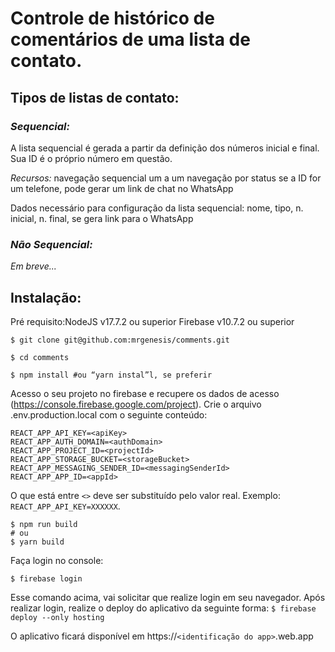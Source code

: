# Controle de histórico de comentários de uma lista de contato.

## Tipos de listas de contato:

### *Sequencial:*
A lista sequencial é gerada a partir da definição dos números inicial e final. Sua ID é o próprio número em questão.

*Recursos:*
navegação sequencial um a um
navegação por status
se a ID for um telefone, pode gerar um link de chat no WhatsApp

Dados necessário para configuração da lista sequencial:
nome, tipo, n. inicial, n. final, se gera link para o WhatsApp

### *Não Sequencial:*
*Em breve...*

## Instalação:
Pré requisito:NodeJS v17.7.2 ou superior
Firebase v10.7.2 ou superior

```$ git clone git@github.com:mrgenesis/comments.git```

```$ cd comments```

```$ npm install #ou “yarn instal”l, se preferir```


Acesso o seu projeto no firebase e recupere os dados de acesso (https://console.firebase.google.com/project). Crie o arquivo .env.production.local com o seguinte conteúdo:
```
REACT_APP_API_KEY=<apiKey>
REACT_APP_AUTH_DOMAIN=<authDomain>
REACT_APP_PROJECT_ID=<projectId>
REACT_APP_STORAGE_BUCKET=<storageBucket>
REACT_APP_MESSAGING_SENDER_ID=<messagingSenderId>
REACT_APP_APP_ID=<appId>
```

O que está entre `<>` deve ser substituído pelo valor real. Exemplo: `REACT_APP_API_KEY=XXXXXX`.


```
$ npm run build
# ou 
$ yarn build
```

Faça login no console:

`$ firebase login`


Esse comando acima, vai solicitar que realize login em seu navegador. Após realizar login, realize o deploy do aplicativo da seguinte forma:
`$ firebase deploy --only hosting`

O aplicativo ficará disponível em https://`<identificação do app>`.web.app
